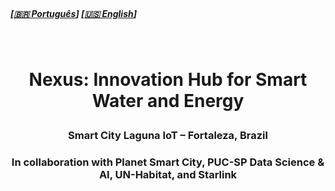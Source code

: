 
<br>

##### \[[🇧🇷 Português](README.pt_BR.md)\] \[**[🇺🇸 English](README.md)**\]   

<br>


# <p align="center"> Nexus: Innovation Hub for Smart Water and Energy  
### <p align="center">Smart City Laguna IoT – Fortaleza, Brazil  
### <p align="center">In collaboration with Planet Smart City, PUC-SP Data Science & AI, UN-Habitat, and Starlink

